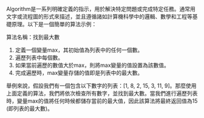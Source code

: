 

Algorithm是一系列明確定義的指示，用於解決特定問題或完成特定任務。通常用文字或流程圖的形式來描述，並且遵循諸如計算機科學中的邏輯、數學和工程等基礎原理。以下是一個簡單的算法示例：

算法名稱：找到最大數

1. 定義一個變量max，其初始值為列表中的任何一個數。
2. 遍歷列表中每個數。
3. 如果當前遍歷的數值大於max，則將max變量的值設置為該數值。
4. 完成遍歷時，max變量存儲的值即是列表中的最大數。

舉例來說，假設我們有一個包含以下數字的列表：[1, 8, 2, 15, 3, 11, 9]。那麼使用上面定義的算法，我們將依次檢查所有數字，並找到最大數。當我們進行遍歷列表時，變量max的值將任何時候都儲存當前的最大值，因此該算法將最終返回值為15 (即列表的最大數)。